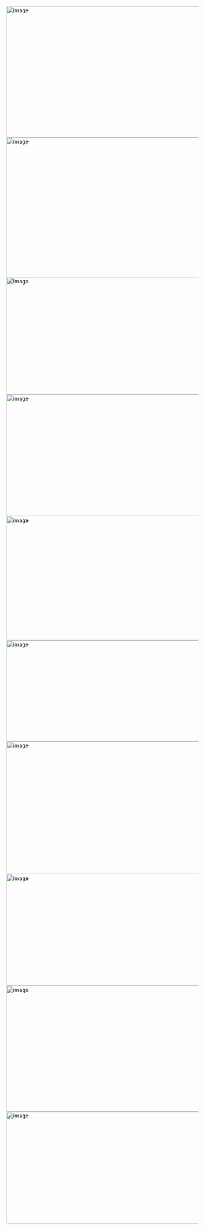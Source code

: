 <img width="1423" height="343" alt="image" src="https://github.com/user-attachments/assets/57c752e5-3298-4164-9959-37e1457256d2" />
<img width="1427" height="365" alt="image" src="https://github.com/user-attachments/assets/79ce0942-0ae7-49ac-9386-0674dff017a3" />
<img width="1412" height="307" alt="image" src="https://github.com/user-attachments/assets/5719ccaa-3700-4a42-831f-640892153111" />
<img width="1428" height="318" alt="image" src="https://github.com/user-attachments/assets/aa386bc1-85df-42c1-a9c0-c05595efc973" />
<img width="1415" height="325" alt="image" src="https://github.com/user-attachments/assets/d630c4c8-470b-4f3f-9f45-119d9254bfbc" />
<img width="1421" height="264" alt="image" src="https://github.com/user-attachments/assets/f1919ee0-d4f5-4eb5-9025-7aac8a2d3047" />
<img width="1414" height="347" alt="image" src="https://github.com/user-attachments/assets/8dd19524-e888-4232-83fc-416f23c78cf9" />
<img width="1419" height="292" alt="image" src="https://github.com/user-attachments/assets/19ee0c08-95a4-4467-99e4-ddae8a175d2e" />
<img width="1421" height="329" alt="image" src="https://github.com/user-attachments/assets/600c2fe1-6d06-41c2-84e7-65b7530fe696" />
<img width="1409" height="293" alt="image" src="https://github.com/user-attachments/assets/b9d280ed-8b73-4ed2-a791-b9cfe018e09a" />
